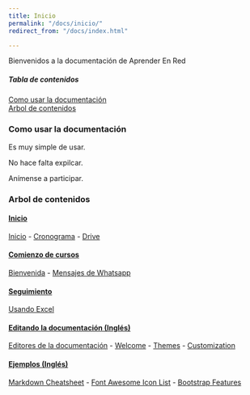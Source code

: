 ```yaml
---
title: Inicio
permalink: "/docs/inicio/"
redirect_from: "/docs/index.html"

---
```

Bienvenidos a la documentación de Aprender En Red

##### Tabla de contenidos

[Como usar la documentación](#how-to "Como usar la documentación")  
[Arbol de contenidos](#tree "Arbol")

<a name="how-to"/>

### Como usar la documentación

Es muy simple de usar.

No hace falta expilcar.

Anímense a participar.

<a name="tree"/>

### Arbol de contenidos

#### [Inicio](https://redpanter.github.io/jekyll-doc-theme/docs/welcome/#collapse-1)

[Inicio](https://redpanter.github.io/jekyll-doc-theme/docs/inicio/) - [Cronograma](https://redpanter.github.io/jekyll-doc-theme/docs/cronograma/) - [Drive](https://redpanter.github.io/jekyll-doc-theme/docs/drive/)

#### [Comienzo de cursos](https://redpanter.github.io/jekyll-doc-theme/docs/welcome/#collapse-2)

[Bienvenida](https://redpanter.github.io/jekyll-doc-theme/docs/bienvenida/) - [Mensajes de Whatsapp](https://redpanter.github.io/jekyll-doc-theme/docs/whatsapp/)

#### [Seguimiento](https://redpanter.github.io/jekyll-doc-theme/docs/welcome/#collapse-3)

[Usando Excel](https://l0dtlsxdf-niww.preview.forestry.io/docs/excel/)

#### [Editando la documentación (Inglés)](https://redpanter.github.io/jekyll-doc-theme/docs/welcome/#collapse-4)

[Editores de la documentación](https://l0dtlsxdf-niww.preview.forestry.io/docs/editores/) - [Welcome](https://l0dtlsxdf-niww.preview.forestry.io/docs/welcome/) - [Themes](https://l0dtlsxdf-niww.preview.forestry.io/docs/themes/) - [Customization](https://l0dtlsxdf-niww.preview.forestry.io/docs/customization/)

#### [Ejemplos (Inglés)](https://redpanter.github.io/jekyll-doc-theme/docs/welcome/#collapse-5)

[Markdown Cheatsheet](https://l0dtlsxdf-niww.preview.forestry.io/docs/cheatsheet/) - [Font Awesome Icon List](https://l0dtlsxdf-niww.preview.forestry.io/docs/font-awesome/) - [Bootstrap Features](https://l0dtlsxdf-niww.preview.forestry.io/docs/bootstrap/)